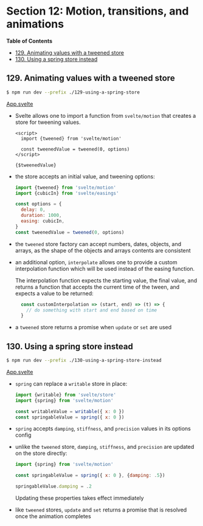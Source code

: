 # Section 12: Motion, transitions, and animations


<!-- START doctoc generated TOC please keep comment here to allow auto update -->
<!-- DON'T EDIT THIS SECTION, INSTEAD RE-RUN doctoc TO UPDATE -->
**Table of Contents**

- [129. Animating values with a tweened store](#129-animating-values-with-a-tweened-store)
- [130. Using a spring store instead](#130-using-a-spring-store-instead)

<!-- END doctoc generated TOC please keep comment here to allow auto update -->

## 129. Animating values with a tweened store

```bash
$ npm run dev --prefix ./129-using-a-spring-store
```

[App.svelte](./129-using-a-spring-store/src/App.svelte)

- Svelte allows one to import a function from `svelte/motion` that creates a
    store for tweening values.

    ```svelte
    <script>
      import {tweened} from 'svelte/motion'

      const tweenedValue = tweened(0, options)
    </script>

    {$tweenedValue}
    ```
- the store accepts an initial value, and tweening options:

    ```javascript
    import {tweened} from 'svelte/motion'
    import {cubicIn} from 'svelte/easings'

    const options = {
      delay: 0,
      duration: 1000,
      easing: cubicIn,
    }
    const tweenedValue = tweened(0, options)
    ```
- the `tweened` store factory can accept numbers, dates, objects, and arrays, as
    the shape of the objects and arrays contents are consistent
- an additional option, `interpolate` allows one to provide a custom
    interpolation function which will be used instead of the easing function.

    The interpolation function expects the starting value, the final value, and
    returns a function that accepts the current time of the tween, and expects a
    value to be returned:

    ```javascript
      const customInterpolation => (start, end) => (t) => {
        // do something with start and end based on time
      }
    ```
- a `tweened` store returns a promise when `update` or `set` are used

## 130. Using a spring store instead

```bash
$ npm run dev --prefix ./130-using-a-spring-store-instead
```

[App.svelte](./130-using-a-spring-store-instead/src/App.svelte)

- `spring` can replace a `writable` store in place:

    ```javascript
    import {writable} from 'svelte/store'
    import {spring} from 'svelte/motion'

    const writableValue = writable({ x: 0 })
    const springableValue = spring({ x: 0 })
    ```
- `spring` accepts `damping`, `stiffness`, and `precision` values in its options
    config
- unlike the `tweened` store, `damping`, `stiffness`, and `precision` are
    updated on the store directly:

    ```javascript
    import {spring} from 'svelte/motion'

    const springableValue = spring({ x: 0 }, {damping: .5})

    springableValue.damping = .2
    ```

    Updating these properties takes effect immediately
- like `tweened` stores, `update` and `set` returns a promise that is resolved
    once the animation completes
